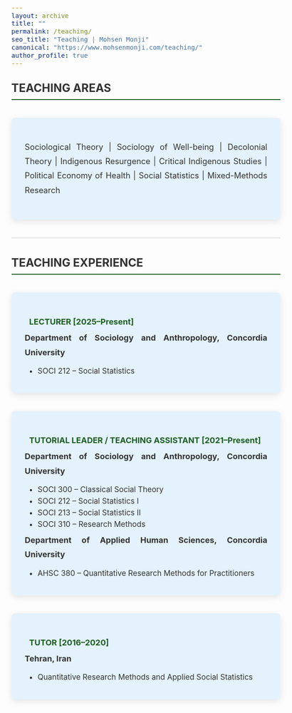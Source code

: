 ```yaml
---
layout: archive
title: ""
permalink: /teaching/
seo_title: "Teaching | Mohsen Monji"
canonical: "https://www.mohsenmonji.com/teaching/"
author_profile: true
---
```


<style>
  body {
    font-size: 1.05em;
  }
  h2 {
    border-bottom: 2px solid #1B5E20;
    font-weight: bold;
    padding-bottom: 10px;
    margin-top: 30px;
    color: #333;
    text-transform: uppercase;
  }
  .teaching-section {
    margin-bottom: 40px;
  }
  .teaching-card {
    border-radius: 8px;
    padding: 30px;
    margin: 40px auto;
    color: #333333;
    box-shadow: 0px 4px 15px rgba(0, 0, 0, 0.1);
    background-color: #E3F2FD;
    text-align: justify;
    max-width: 850px;
  }
  .teaching-card h4 {
    font-weight: 700;
    font-size: 18px; /* slightly smaller for balance */
    margin-bottom: 10px;
    color: #1B5E20;
  }
  .teaching-card p {
    font-size: 18px;
    line-height: 1.8;
    color: #333;
    margin: 5px 0 15px 0;
  }
  .teaching-card p strong {
    font-weight: 700; /* bold but not italic */
  }
  .icon {
    margin-right: 10px;
    color: #1B5E20;
  }
  .section-divider {
    border: 0;
    height: 1px;
    background: #cccccc;
    margin: 40px 0;
  }
  ul {
    font-size: 17px;
    color: #333;
    margin-top: 5px;
    margin-bottom: 10px;
  }
  ul li {
    margin-bottom: 6px;
  }
</style>

<!-- CARD 1: TEACHING AREAS -->
<div class="teaching-section">
  <h2>TEACHING AREAS</h2>
  <div class="teaching-card">
    <p style="font-size:18px; color:#333; text-align:justify; line-height:1.8; margin:20px 0;">
      Sociological Theory | Sociology of Well-being | Decolonial Theory | Indigenous Resurgence | Critical Indigenous Studies | Political Economy of Health | Social Statistics | Mixed-Methods Research
    </p>
  </div>
</div>

<hr class="section-divider">

<!-- CARD 2: TEACHING EXPERIENCE -->
<div class="teaching-section">
  <h2>TEACHING EXPERIENCE</h2>

  <div class="teaching-card">
    <h4><i class="fas fa-chalkboard-teacher icon"></i> LECTURER [2025–Present]</h4>
    <p><strong>Department of Sociology and Anthropology, Concordia University</strong></p>
    <ul>
      <li>SOCI 212 – Social Statistics</li>
    </ul>
  </div>

  <div class="teaching-card">
    <h4><i class="fas fa-chalkboard icon"></i> TUTORIAL LEADER / TEACHING ASSISTANT [2021–Present]</h4>
    <p><strong>Department of Sociology and Anthropology, Concordia University</strong></p>
    <ul>
      <li>SOCI 300 – Classical Social Theory</li>
      <li>SOCI 212 – Social Statistics I</li>
      <li>SOCI 213 – Social Statistics II</li>
      <li>SOCI 310 – Research Methods</li>
    </ul>
    <p><strong>Department of Applied Human Sciences, Concordia University</strong></p>
    <ul>
      <li>AHSC 380 – Quantitative Research Methods for Practitioners</li>
    </ul>
  </div>

  <div class="teaching-card">
    <h4><i class="fas fa-user-graduate icon"></i> TUTOR [2016–2020]</h4>
    <p><strong>Tehran, Iran</strong></p>
    <ul>
      <li>Quantitative Research Methods and Applied Social Statistics</li>
    </ul>
  </div>
</div>